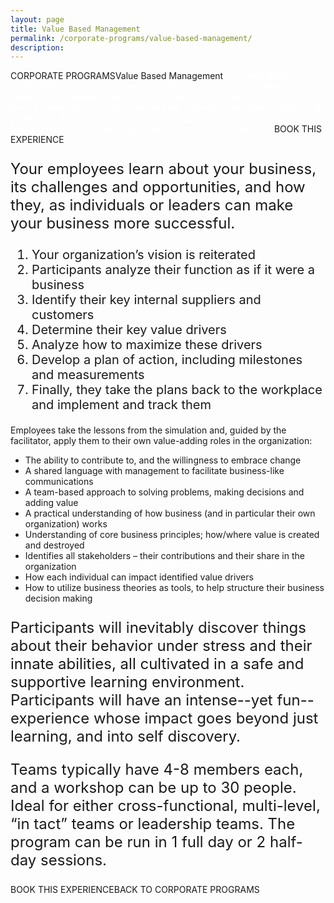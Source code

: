 ```yaml
---
layout: page
title: Value Based Management
permalink: /corporate-programs/value-based-management/
description:
---
```

CORPORATE PROGRAMSValue Based Management<span style="color: #ffffff;">The Value Based Management program is a dynamic, hands-on business workshop that helps your employees make better decisions for your business and trains them to understand the decisions of their colleagues, resulting in improved profitability.</span><span style="color: #ffffff;">This program picks up where <a style="color: #ffffff;" href="https://www.test.teambusiness.com/corporate-programs/box-plus/">BOX+</a> left off, and takes the learning from the simulation and applies it to your real business.</span>BOOK THIS EXPERIENCE
<p style="font-size: 24px;">Your employees learn about your business, its challenges and opportunities, and how they, as individuals or leaders can make your business more successful.</p>

<ol style="font-size: 20px;">
 	<li style="font-weight: 400;"><span style="font-weight: 400;">Your organization’s vision is reiterated</span></li>
 	<li style="font-weight: 400;"><span style="font-weight: 400;">Participants analyze their function as if it were a business</span></li>
 	<li style="font-weight: 400;"><span style="font-weight: 400;">Identify their key internal suppliers and customers</span></li>
 	<li style="font-weight: 400;"><span style="font-weight: 400;">Determine their key value drivers</span></li>
 	<li style="font-weight: 400;"><span style="font-weight: 400;">Analyze how to maximize these drivers</span></li>
 	<li style="font-weight: 400;"><span style="font-weight: 400;">Develop a plan of action, including milestones and measurements</span></li>
 	<li style="font-weight: 400;"><span style="font-weight: 400;">Finally, they take the plans back to the workplace and implement and track them</span></li>
</ol>
Employees take the lessons from the simulation and, guided by the facilitator, apply them to their own value-adding roles in the organization:
<ul>
 	<li style="font-weight: 400;"><span style="font-weight: 400;">The ability to contribute to, and the willingness to embrace change</span></li>
 	<li style="font-weight: 400;"><span style="font-weight: 400;">A shared language with management to facilitate business-like communications</span></li>
 	<li style="font-weight: 400;"><span style="font-weight: 400;">A team-based approach to solving problems, making decisions and adding value</span></li>
 	<li style="font-weight: 400;"><span style="font-weight: 400;">A practical understanding of how business (and in particular their own organization) works</span></li>
 	<li style="font-weight: 400;"><span style="font-weight: 400;">Understanding of core business principles; how/where value is created and destroyed</span></li>
 	<li style="font-weight: 400;"><span style="font-weight: 400;">Identifies all stakeholders – their contributions and their share in the organization</span></li>
 	<li style="font-weight: 400;"><span style="font-weight: 400;">How each individual can impact identified value drivers</span></li>
 	<li>How to utilize business theories as tools, to help structure their business decision making</li>
</ul>

<p style="font-size: 24px;">Participants will inevitably discover things about their behavior under stress and their innate abilities, all cultivated in a safe and supportive learning environment. Participants will have an intense--yet fun--experience whose impact goes beyond just learning, and into self discovery.</p>

<p style="font-size: 24px;">Teams typically have 4-8 members each, and a workshop can be up to 30 people. Ideal for either cross-functional, multi-level, “in tact” teams or leadership teams. The program can be run in 1 full day or 2 half-day sessions.</p>
BOOK THIS EXPERIENCEBACK TO CORPORATE PROGRAMS
